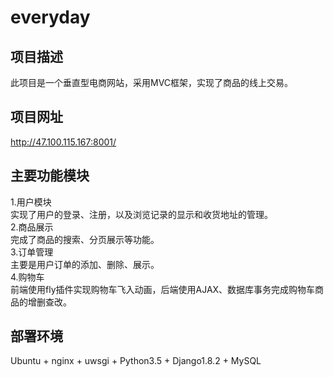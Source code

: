 # everyday
## 项目描述
此项目是一个垂直型电商网站，采用MVC框架，实现了商品的线上交易。
 
## 项目网址
http://47.100.115.167:8001/

## 主要功能模块
1.用户模块<br>
实现了用户的登录、注册，以及浏览记录的显示和收货地址的管理。<br>
2.商品展示<br>
完成了商品的搜索、分页展示等功能。<br>
3.订单管理<br>
主要是用户订单的添加、删除、展示。<br>
4.购物车<br>
前端使用fly插件实现购物车飞入动画，后端使用AJAX、数据库事务完成购物车商品的增删查改。<br>

## 部署环境
Ubuntu + nginx + uwsgi + Python3.5 + Django1.8.2 + MySQL




